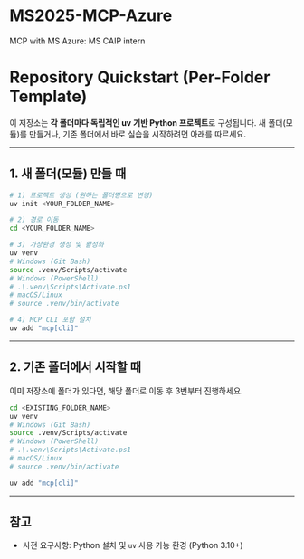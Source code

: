 # MS2025-MCP-Azure
MCP with MS Azure: MS CAIP intern

# Repository Quickstart (Per-Folder Template)

이 저장소는 **각 폴더마다 독립적인 uv 기반 Python 프로젝트**로 구성됩니다.
새 폴더(모듈)를 만들거나, 기존 폴더에서 바로 실습을 시작하려면 아래를 따르세요.

---

## 1. 새 폴더(모듈) 만들 때

```bash
# 1) 프로젝트 생성 (원하는 폴더명으로 변경)
uv init <YOUR_FOLDER_NAME>

# 2) 경로 이동
cd <YOUR_FOLDER_NAME>

# 3) 가상환경 생성 및 활성화
uv venv
# Windows (Git Bash)
source .venv/Scripts/activate
# Windows (PowerShell)
# .\.venv\Scripts\Activate.ps1
# macOS/Linux
# source .venv/bin/activate

# 4) MCP CLI 포함 설치
uv add "mcp[cli]"
```

---

## 2. 기존 폴더에서 시작할 때

이미 저장소에 폴더가 있다면, 해당 폴더로 이동 후 3번부터 진행하세요.

```bash
cd <EXISTING_FOLDER_NAME>
uv venv
# Windows (Git Bash)
source .venv/Scripts/activate
# Windows (PowerShell)
# .\.venv\Scripts\Activate.ps1
# macOS/Linux
# source .venv/bin/activate

uv add "mcp[cli]"
```

---

## 참고

* 사전 요구사항: Python 설치 및 `uv` 사용 가능 환경 (Python 3.10+)